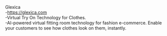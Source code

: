 Glexica <br/>
-https://glexica.com <br/>
-Virtual Try On Technology for Clothes. <br/>
-AI-powered virtual fitting room technology for fashion e-commerce. Enable your customers to see how clothes look on them, instantly.


<!--
**glexica/glexica** is a ✨ _special_ ✨ repository because its `README.md` (this file) appears on your GitHub profile.

Here are some ideas to get you started:

- 🔭 I’m currently working on ...
- 🌱 I’m currently learning ...
- 👯 I’m looking to collaborate on ...
- 🤔 I’m looking for help with ...
- 💬 Ask me about ...
- 📫 How to reach me: ...
- 😄 Pronouns: ...
- ⚡ Fun fact: ...
-->

